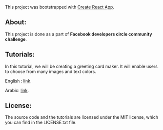 This project was bootstrapped with [Create React App](https://github.com/facebook/create-react-app).

## About:

This project is done as a part of **Facebook developers circle community challenge**. 

## Tutorials:
In this tutorial, we will be creating a greeting card maker. It will enable users to choose from many images and text colors.

English : [link](https://github.com/dinatahoun92/celebration-cards/blob/main/src/english/tutoria.md).

Arabic: [link](https://github.com/dinatahoun92/celebration-cards/blob/main/src/arabic/tutoria.md).

## License:
The source code and the tutorials are licensed under the MIT license, which you can find in the LICENSE.txt file.